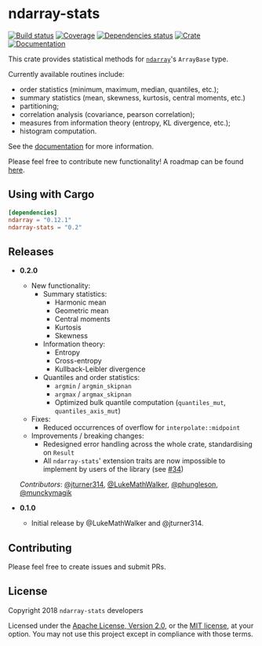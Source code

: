 # ndarray-stats

[![Build status](https://travis-ci.org/rust-ndarray/ndarray-stats.svg?branch=master)](https://travis-ci.org/rust-ndarray/ndarray-stats)
[![Coverage](https://codecov.io/gh/rust-ndarray/ndarray-stats/branch/master/graph/badge.svg)](https://codecov.io/gh/rust-ndarray/ndarray-stats)
[![Dependencies status](https://deps.rs/repo/github/rust-ndarray/ndarray-stats/status.svg)](https://deps.rs/repo/github/rust-ndarray/ndarray-stats)
[![Crate](https://img.shields.io/crates/v/ndarray-stats.svg)](https://crates.io/crates/ndarray-stats)
[![Documentation](https://docs.rs/ndarray-stats/badge.svg)](https://docs.rs/ndarray-stats)

This crate provides statistical methods for [`ndarray`]'s `ArrayBase` type.

Currently available routines include:
- order statistics (minimum, maximum, median, quantiles, etc.);
- summary statistics (mean, skewness, kurtosis, central moments, etc.)
- partitioning;
- correlation analysis (covariance, pearson correlation);
- measures from information theory (entropy, KL divergence, etc.);
- histogram computation.

See the [documentation](https://docs.rs/ndarray-stats) for more information.

Please feel free to contribute new functionality! A roadmap can be found [here](https://github.com/rust-ndarray/ndarray-stats/issues/1).

[`ndarray`]: https://github.com/rust-ndarray/ndarray

## Using with Cargo

```toml
[dependencies]
ndarray = "0.12.1"
ndarray-stats = "0.2"
```

## Releases

* **0.2.0**

  * New functionality:
    * Summary statistics:
      * Harmonic mean
      * Geometric mean
      * Central moments
      * Kurtosis
      * Skewness
    * Information theory:
      * Entropy
      * Cross-entropy
      * Kullback-Leibler divergence
    * Quantiles and order statistics:
      * `argmin` / `argmin_skipnan`
      * `argmax` / `argmax_skipnan`
      * Optimized bulk quantile computation (`quantiles_mut`, `quantiles_axis_mut`)
  * Fixes:
    * Reduced occurrences of overflow for `interpolate::midpoint`
  * Improvements / breaking changes:
    * Redesigned error handling across the whole crate, standardising on `Result`
    * All `ndarray-stats`' extension traits are now impossible to implement by
      users of the library (see [#34])

  *Contributors*: [@jturner314](https://github.com/jturner314), [@LukeMathWalker](https://github.com/LukeMathWalker), [@phungleson](https://github.com/phungleson), [@munckymagik](https://github.com/munckymagik)

  [#34]: https://github.com/rust-ndarray/ndarray-stats/issues/34

* **0.1.0**

  * Initial release by @LukeMathWalker and @jturner314.

## Contributing

Please feel free to create issues and submit PRs.

## License

Copyright 2018 `ndarray-stats` developers

Licensed under the [Apache License, Version 2.0](LICENSE-APACHE), or the [MIT
license](LICENSE-MIT), at your option. You may not use this project except in
compliance with those terms.
